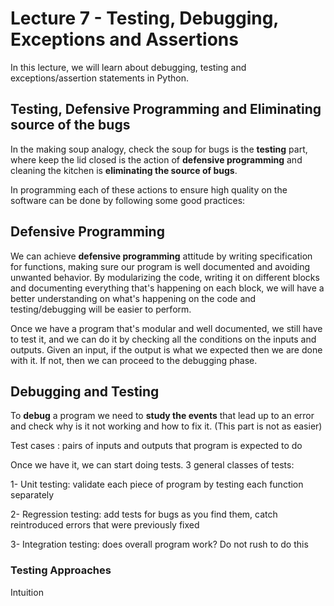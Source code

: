 # Lecture 7 - Testing, Debugging, Exceptions and Assertions

In this lecture, we will learn about debugging, testing and exceptions/assertion statements in Python. 

## Testing, Defensive Programming and Eliminating source of the bugs

In the making soup analogy, check the soup for bugs is the **testing** part, where keep the lid closed is the action of **defensive programming** and cleaning the kitchen is **eliminating the source of bugs**.

In programming each of these actions to ensure high quality on the software can be done by following some good practices:

## Defensive Programming

We can achieve **defensive programming** attitude by writing specification for functions, making sure our program is well documented and avoiding unwanted behavior. By modularizing the code, writing it on different blocks and documenting everything that's happening on each block, we will have a better understanding on what's happening on the code and testing/debugging will be easier to perform.

Once we have a program that's modular and well documented, we still have to test it, and we can do it by checking all the conditions on the inputs and outputs. Given an input, if the output is what we expected then we are done with it. If not, then we can proceed to the debugging phase.

## Debugging and Testing

To **debug** a program we need to **study the events** that lead up to an error and check why is it not working and how to fix it. (This part is not as easier)

Test cases : pairs of inputs and outputs that program is expected to do

Once we have it, we can start doing tests. 3 general classes of tests:

1- Unit testing: validate each piece of program by testing each function separately

2- Regression testing: add tests for bugs as you find them, catch reintroduced errors that were previously fixed

3- Integration testing: does overall program work? Do not rush to do this

### Testing Approaches

Intuition
